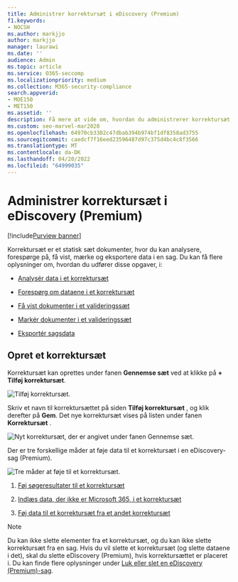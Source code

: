 ```yaml
---
title: Administrer korrektursæt i eDiscovery (Premium)
f1.keywords:
- NOCSH
ms.author: markjjo
author: markjjo
manager: laurawi
ms.date: ''
audience: Admin
ms.topic: article
ms.service: O365-seccomp
ms.localizationpriority: medium
ms.collection: M365-security-compliance
search.appverid:
- MOE150
- MET150
ms.assetid: ''
description: Få mere at vide om, hvordan du administrerer korrektursæt, så du kan analysere, forespørge, få vist, mærke og eksportere data i en eDiscovery(Premium)-sag.
ms.custom: seo-marvel-mar2020
ms.openlocfilehash: 64970cb3302c47dbab394b974bf1df8358ad3755
ms.sourcegitcommit: caedcf7f16eed23596487d97c375d4bc4c8f3566
ms.translationtype: MT
ms.contentlocale: da-DK
ms.lasthandoff: 04/20/2022
ms.locfileid: "64999035"
---
```

# <a name="manage-review-sets-in-ediscovery-premium"></a>Administrer korrektursæt i eDiscovery (Premium)

[!include[Purview banner](../includes/purview-rebrand-banner.md)]

Korrektursæt er et statisk sæt dokumenter, hvor du kan analysere, forespørge på, få vist, mærke og eksportere data i en sag. Du kan få flere oplysninger om, hvordan du udfører disse opgaver, i:

- [Analysér data i et korrektursæt](analyzing-data-in-review-set.md)

- [Forespørg om dataene i et korrektursæt](review-set-search.md)

- [Få vist dokumenter i et valideringssæt](view-documents-in-review-set.md)

- [Markér dokumenter i et valideringssæt](tagging-documents.md)

- [Eksportér sagsdata](exporting-data-ediscover20.md)

## <a name="create-a-review-set"></a>Opret et korrektursæt

Korrektursæt kan oprettes under fanen **Gennemse sæt** ved at klikke på **+ Tilføj korrektursæt**.

![Tilføj korrektursæt.](../media/f45c51d9-585d-47d1-b7fb-0288715e0b6a.png)

Skriv et navn til korrektursættet på siden **Tilføj korrektursæt** , og klik derefter på **Gem**. Det nye korrektursæt vises på listen under fanen **Korrektursæt** .

![Nyt korrektursæt, der er angivet under fanen Gennemse sæt.](../media/AeDnewreviewset.png)

Der er tre forskellige måder at føje data til et korrektursæt i en eDiscovery-sag (Premium).

![Tre måder at føje til et korrektursæt.](../media/1f1f4efd-c03b-4255-bc3d-df358e56549c.png)

1. [Føj søgeresultater til et korrektursæt](add-data-to-review-set.md)

2. [Indlæs data, der ikke er Microsoft 365, i et korrektursæt](load-non-Office-365-data-into-a-review-set.md)

3. [Føj data til et korrektursæt fra et andet korrektursæt](add-data-to-review-set-from-another-review-set.md)

> [!NOTE]
> Du kan ikke slette elementer fra et korrektursæt, og du kan ikke slette korrektursæt fra en sag. Hvis du vil slette et korrektursæt (og slette dataene i det), skal du slette eDiscovery (Premium), hvis korrektursættet er placeret i. Du kan finde flere oplysninger under [Luk eller slet en eDiscovery (Premium)-sag](close-or-delete-case.md).
